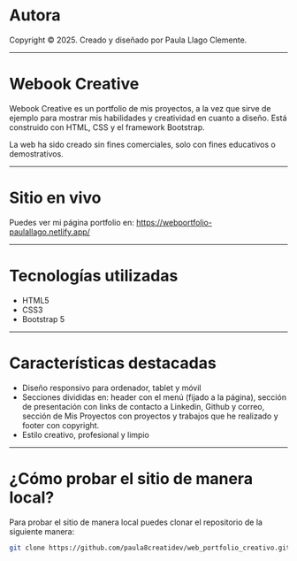 # Autora

Copyright © 2025. Creado y diseñado por Paula Llago Clemente.

---

# Webook Creative

Webook Creative es un portfolio de mis proyectos, a la vez que sirve de ejemplo para mostrar mis habilidades y creatividad en cuanto a diseño. Está construido con HTML, CSS y el framework Bootstrap.

La web ha sido creado sin fines comerciales, solo con fines educativos o demostrativos.

---

# Sitio en vivo

Puedes ver mi página portfolio en: https://webportfolio-paulallago.netlify.app/

---

# Tecnologías utilizadas

- HTML5
- CSS3
- Bootstrap 5

---

# Características destacadas

- Diseño responsivo para ordenador, tablet y móvil
- Secciones divididas en: header con el menú (fijado a la página), sección de presentación con links de contacto a Linkedin, Github y correo, sección de Mis Proyectos con proyectos y trabajos que he realizado y footer con copyright.
- Estilo creativo, profesional y limpio

---

# ¿Cómo probar el sitio de manera local?

Para probar el sitio de manera local puedes clonar el repositorio de la siguiente manera:

   ```bash
   git clone https://github.com/paula8creatidev/web_portfolio_creativo.git
